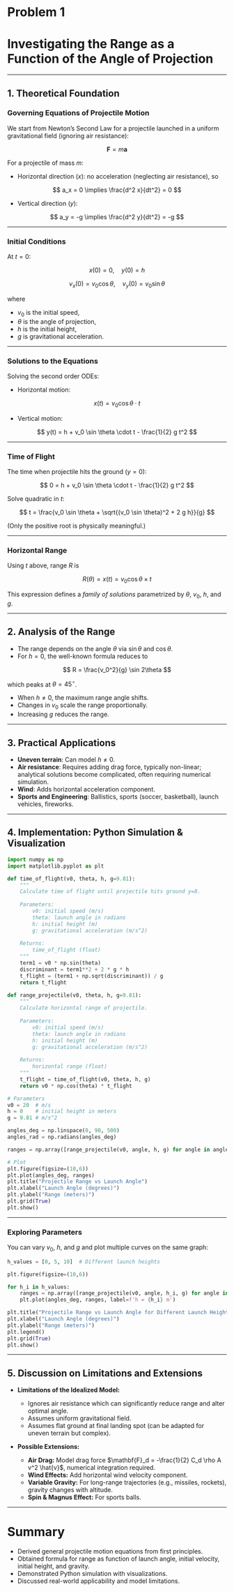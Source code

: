 # Problem 1


# Investigating the Range as a Function of the Angle of Projection

---

## 1. Theoretical Foundation

### Governing Equations of Projectile Motion

We start from Newton’s Second Law for a projectile launched in a uniform gravitational field (ignoring air resistance):

$$
\mathbf{F} = m \mathbf{a}
$$

For a projectile of mass $m$:

* Horizontal direction ($x$): no acceleration (neglecting air resistance), so

$$
a_x = 0 \implies \frac{d^2 x}{dt^2} = 0
$$

* Vertical direction ($y$):

$$
a_y = -g \implies \frac{d^2 y}{dt^2} = -g
$$

---

### Initial Conditions

At $t = 0$:

$$
x(0) = 0, \quad y(0) = h
$$

$$
v_x(0) = v_0 \cos \theta, \quad v_y(0) = v_0 \sin \theta
$$

where

* $v_0$ is the initial speed,
* $\theta$ is the angle of projection,
* $h$ is the initial height,
* $g$ is gravitational acceleration.

---

### Solutions to the Equations

Solving the second order ODEs:

* Horizontal motion:

$$
x(t) = v_0 \cos \theta \cdot t
$$

* Vertical motion:

$$
y(t) = h + v_0 \sin \theta \cdot t - \frac{1}{2} g t^2
$$

---

### Time of Flight

The time when projectile hits the ground ($y=0$):

$$
0 = h + v_0 \sin \theta \cdot t - \frac{1}{2} g t^2
$$

Solve quadratic in $t$:

$$
t = \frac{v_0 \sin \theta + \sqrt{(v_0 \sin \theta)^2 + 2 g h}}{g}
$$

(Only the positive root is physically meaningful.)

---

### Horizontal Range

Using $t$ above, range $R$ is

$$
R(\theta) = x(t) = v_0 \cos \theta \times t
$$

This expression defines a *family of solutions* parametrized by $\theta$, $v_0$, $h$, and $g$.

---

## 2. Analysis of the Range

* The range depends on the angle $\theta$ via $\sin\theta$ and $\cos\theta$.
* For $h=0$, the well-known formula reduces to

$$
R = \frac{v_0^2}{g} \sin 2\theta
$$

which peaks at $\theta = 45^\circ$.

* When $h \neq 0$, the maximum range angle shifts.
* Changes in $v_0$ scale the range proportionally.
* Increasing $g$ reduces the range.

---

## 3. Practical Applications

* **Uneven terrain**: Can model $h\neq 0$.
* **Air resistance**: Requires adding drag force, typically non-linear; analytical solutions become complicated, often requiring numerical simulation.
* **Wind**: Adds horizontal acceleration component.
* **Sports and Engineering**: Ballistics, sports (soccer, basketball), launch vehicles, fireworks.

---

## 4. Implementation: Python Simulation & Visualization

```python
import numpy as np
import matplotlib.pyplot as plt

def time_of_flight(v0, theta, h, g=9.81):
    """
    Calculate time of flight until projectile hits ground y=0.
    
    Parameters:
        v0: initial speed (m/s)
        theta: launch angle in radians
        h: initial height (m)
        g: gravitational acceleration (m/s^2)
        
    Returns:
        time_of_flight (float)
    """
    term1 = v0 * np.sin(theta)
    discriminant = term1**2 + 2 * g * h
    t_flight = (term1 + np.sqrt(discriminant)) / g
    return t_flight

def range_projectile(v0, theta, h, g=9.81):
    """
    Calculate horizontal range of projectile.
    
    Parameters:
        v0: initial speed (m/s)
        theta: launch angle in radians
        h: initial height (m)
        g: gravitational acceleration (m/s^2)
        
    Returns:
        horizontal range (float)
    """
    t_flight = time_of_flight(v0, theta, h, g)
    return v0 * np.cos(theta) * t_flight

# Parameters
v0 = 20  # m/s
h = 0    # initial height in meters
g = 9.81 # m/s^2

angles_deg = np.linspace(0, 90, 500)
angles_rad = np.radians(angles_deg)

ranges = np.array([range_projectile(v0, angle, h, g) for angle in angles_rad])

# Plot
plt.figure(figsize=(10,6))
plt.plot(angles_deg, ranges)
plt.title("Projectile Range vs Launch Angle")
plt.xlabel("Launch Angle (degrees)")
plt.ylabel("Range (meters)")
plt.grid(True)
plt.show()
```

---

### Exploring Parameters

You can vary $v_0$, $h$, and $g$ and plot multiple curves on the same graph:

```python
h_values = [0, 5, 10]  # Different launch heights

plt.figure(figsize=(10,6))

for h_i in h_values:
    ranges = np.array([range_projectile(v0, angle, h_i, g) for angle in angles_rad])
    plt.plot(angles_deg, ranges, label=f'h = {h_i} m')

plt.title("Projectile Range vs Launch Angle for Different Launch Heights")
plt.xlabel("Launch Angle (degrees)")
plt.ylabel("Range (meters)")
plt.legend()
plt.grid(True)
plt.show()
```

---

## 5. Discussion on Limitations and Extensions

* **Limitations of the Idealized Model:**

  * Ignores air resistance which can significantly reduce range and alter optimal angle.
  * Assumes uniform gravitational field.
  * Assumes flat ground at final landing spot (can be adapted for uneven terrain but complex).

* **Possible Extensions:**

  * **Air Drag:** Model drag force $\mathbf{F}_d = -\frac{1}{2} C_d \rho A v^2 \hat{v}$, numerical integration required.
  * **Wind Effects:** Add horizontal wind velocity component.
  * **Variable Gravity:** For long-range trajectories (e.g., missiles, rockets), gravity changes with altitude.
  * **Spin & Magnus Effect:** For sports balls.

---

# Summary

* Derived general projectile motion equations from first principles.
* Obtained formula for range as function of launch angle, initial velocity, initial height, and gravity.
* Demonstrated Python simulation with visualizations.
* Discussed real-world applicability and model limitations.
